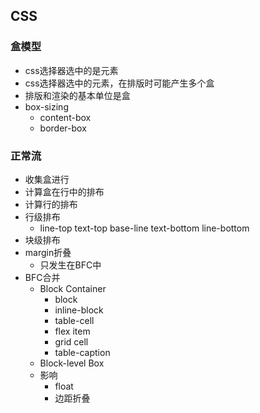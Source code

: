 ## CSS

### 盒模型

- css选择器选中的是元素
- css选择器选中的元素，在排版时可能产生多个盒
- 排版和渲染的基本单位是盒
- box-sizing
  - content-box
  - border-box 

### 正常流
- 收集盒进行
- 计算盒在行中的排布
- 计算行的排布
- 行级排布
  - line-top text-top base-line text-bottom line-bottom
- 块级排布
- margin折叠
  - 只发生在BFC中
- BFC合并
  - Block Container
    - block
    - inline-block
    - table-cell
    - flex item
    - grid cell
    - table-caption
  - Block-level Box
  - 影响
    - float 
    - 边距折叠
   